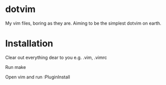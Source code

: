 # dotvim

My vim files, boring as they are. Aiming to be the simplest dotvim on earth.


# Installation

Clear out everything dear to you e.g. .vim, .vimrc

Run make

Open vim and run :PluginInstall
